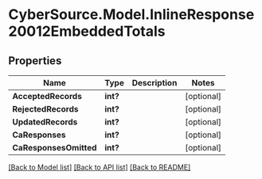 # CyberSource.Model.InlineResponse20012EmbeddedTotals
## Properties

Name | Type | Description | Notes
------------ | ------------- | ------------- | -------------
**AcceptedRecords** | **int?** |  | [optional] 
**RejectedRecords** | **int?** |  | [optional] 
**UpdatedRecords** | **int?** |  | [optional] 
**CaResponses** | **int?** |  | [optional] 
**CaResponsesOmitted** | **int?** |  | [optional] 

[[Back to Model list]](../README.md#documentation-for-models) [[Back to API list]](../README.md#documentation-for-api-endpoints) [[Back to README]](../README.md)

